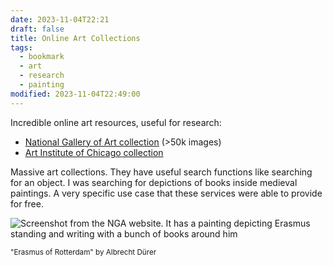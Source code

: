 ```yaml
---
date: 2023-11-04T22:21
draft: false
title: Online Art Collections
tags:
  - bookmark
  - art
  - research
  - painting
modified: 2023-11-04T22:49:00
---
```

Incredible online art resources, useful for research:
- [National Gallery of Art collection](https://www.nga.gov/collection/collection-search.html) (>50k images)
- [Art Institute of Chicago collection](https://www.artic.edu/collection?date-start=500CE&date-end=1700&subject_ids=books)

Massive art collections. They have useful search functions like searching for an object. I was searching for depictions of books inside medieval paintings. A very specific use case that these services were able to provide for free.

![Screenshot from the NGA website. It has a painting depicting Erasmus standing and writing with a bunch of books around him](nga_online_collection-1699137178265.jpeg)

<small>"Erasmus of Rotterdam" by Albrecht Dürer</small>

